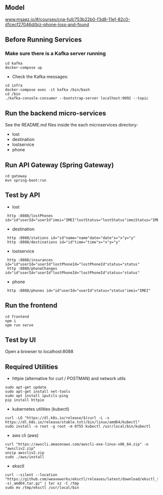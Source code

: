 # 

## Model
www.msaez.io/#/courses/cna-full/753b22b0-f3d8-11ef-82c0-d1cecf27046d/biz-phone-loss-and-found

## Before Running Services
### Make sure there is a Kafka server running
```
cd kafka
docker-compose up
```
- Check the Kafka messages:
```
cd infra
docker-compose exec -it kafka /bin/bash
cd /bin
./kafka-console-consumer --bootstrap-server localhost:9092 --topic
```

## Run the backend micro-services
See the README.md files inside the each microservices directory:

- lost
- destination
- lostservice
- phone


## Run API Gateway (Spring Gateway)
```
cd gateway
mvn spring-boot:run
```

## Test by API
- lost
```
 http :8088/lostPhones id="id"userId="userId"imei="IMEI"lostStatus="lostStatus"imeiStatus="IMEIStatus"lockStatus="lockStatus"phoneId="phoneId"
```
- destination
```
 http :8088/stations id="id"name="name"date="date"x="x"y="y"
 http :8088/destinations id="id"time="time"x="x"y="y"
```
- lostservice
```
 http :8088/insurances id="id"userId="userId"lostPhoneId="lostPhoneId"status="status"
 http :8088/phoneChanges id="id"userId="userId"lostPhoneId="lostPhoneId"status="status"
```
- phone
```
 http :8088/phones id="id"userId="userId"status="status"imei="IMEI"
```


## Run the frontend
```
cd frontend
npm i
npm run serve
```

## Test by UI
Open a browser to localhost:8088

## Required Utilities

- httpie (alternative for curl / POSTMAN) and network utils
```
sudo apt-get update
sudo apt-get install net-tools
sudo apt install iputils-ping
pip install httpie
```

- kubernetes utilities (kubectl)
```
curl -LO "https://dl.k8s.io/release/$(curl -L -s https://dl.k8s.io/release/stable.txt)/bin/linux/amd64/kubectl"
sudo install -o root -g root -m 0755 kubectl /usr/local/bin/kubectl
```

- aws cli (aws)
```
curl "https://awscli.amazonaws.com/awscli-exe-linux-x86_64.zip" -o "awscliv2.zip"
unzip awscliv2.zip
sudo ./aws/install
```

- eksctl 
```
curl --silent --location "https://github.com/weaveworks/eksctl/releases/latest/download/eksctl_$(uname -s)_amd64.tar.gz" | tar xz -C /tmp
sudo mv /tmp/eksctl /usr/local/bin
```
